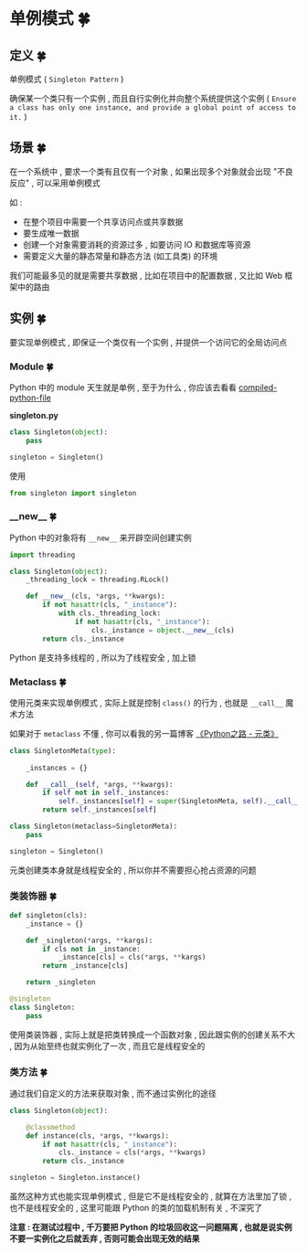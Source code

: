 # 单例模式  🍀






<extoc></extoc>

## 定义  🍀

单例模式 ( `Singleton Pattern` ) 

确保某一个类只有一个实例 , 而且自行实例化并向整个系统提供这个实例 ( `Ensure a class has only one instance, and provide a global point of access to it.` )

## 场景  🍀

在一个系统中 , 要求一个类有且仅有一个对象 , 如果出现多个对象就会出现 "不良反应" , 可以采用单例模式 

如 : 

- 在整个项目中需要一个共享访问点或共享数据
- 要生成唯一数据
- 创建一个对象需要消耗的资源过多 , 如要访问 IO 和数据库等资源
- 需要定义大量的静态常量和静态方法 (如工具类) 的环境

我们可能最多见的就是需要共享数据 , 比如在项目中的配置数据 , 又比如 Web 框架中的路由

## 实例  🍀

要实现单例模式 , 即保证一个类仅有一个实例 , 并提供一个访问它的全局访问点

### Module  🍀

Python 中的 module 天生就是单例 , 至于为什么 , 你应该去看看 [compiled-python-file](https://docs.python.org/3.6/tutorial/modules.html#compiled-python-files)

**singleton.py**

```python
class Singleton(object):
    pass

singleton = Singleton()
```

使用

```python
from singleton import singleton
```

### \_\_new__  🍀

Python 中的对象将有 `__new__` 来开辟空间创建实例

```python
import threading

class Singleton(object):
    _threading_lock = threading.RLock()

    def __new__(cls, *args, **kwargs):
        if not hasattr(cls, "_instance"):
            with cls._threading_lock:
                if not hasattr(cls, "_instance"):
                    cls._instance = object.__new__(cls)
        return cls._instance
```

Python 是支持多线程的 , 所以为了线程安全 , 加上锁

### Metaclass  🍀

使用元类来实现单例模式 , 实际上就是控制 `class()` 的行为 , 也就是 `__call__` 魔术方法

如果对于 `metaclass` 不懂 , 你可以看我的另一篇博客 [《Python之路 - 元类》](<https://lyonyang.github.io/blogs/01-Python/09-In-Depth/09-Python%E4%B9%8B%E8%B7%AF%20-%20%E5%85%83%E7%B1%BB.html>)

```python
class SingletonMeta(type):
    
    _instances = {}

    def __call__(self, *args, **kwargs):
        if self not in self._instances:
            self._instances[self] = super(SingletonMeta, self).__call__(*args, **kwargs)
        return self._instances[self]

class Singleton(metaclass=SingletonMeta):
    pass

singleton = Singleton()
```

元类创建类本身就是线程安全的 , 所以你并不需要担心抢占资源的问题

### 类装饰器  🍀

```python
def singleton(cls):
    _instance = {}

    def _singleton(*args, **kargs):
        if cls not in _instance:
            _instance[cls] = cls(*args, **kargs)
        return _instance[cls]

    return _singleton

@singleton
class Singleton:
    pass
```

使用类装饰器 , 实际上就是把类转换成一个函数对象 , 因此跟实例的创建关系不大 , 因为从始至终也就实例化了一次 , 而且它是线程安全的

### 类方法  🍀

通过我们自定义的方法来获取对象 , 而不通过实例化的途径

```python
class Singleton(object):

    @classmethod
    def instance(cls, *args, **kwargs):
        if not hasattr(cls, "_instance"):
            cls._instance = cls(*args, **kwargs)
        return cls._instance

singleton = Singleton.instance()
```

虽然这种方式也能实现单例模式 , 但是它不是线程安全的 , 就算在方法里加了锁 , 也不是线程安全的 , 这里可能跟 Python 的类的加载机制有关 , 不深究了

**注意 : 在测试过程中 , 千万要把 Python 的垃圾回收这一问题隔离 , 也就是说实例不要一实例化之后就丢弃 , 否则可能会出现无效的结果**

